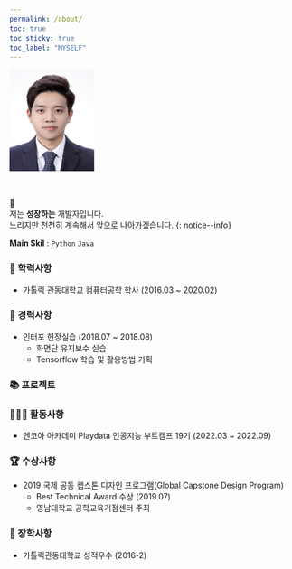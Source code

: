 ```yaml
---
permalink: /about/
toc: true
toc_sticky: true
toc_label: "MYSELF"
---
```


<p align="Left">
  <img src="/assets/logo.ico/me.jpg" height="180px" width="150px">
</p>

<br>

 📌 <br>
 저는 **성장하는** 개발자입니다.  
 느리지만 천천히 계속해서 앞으로 나아가겠습니다.
{: notice--info} 

**Main Skil** : `Python` `Java`
<br>

### 🏫 학력사항
- 가톨릭 관동대학교 컴퓨터공학 학사 (2016.03 ~ 2020.02)

### 📝 경력사항
- 인터포 현장실습 (2018.07 ~ 2018.08)
  - 화면단 유지보수 실습
  - Tensorflow 학습 및 활용방법 기획

### 📚 프로젝트

### 🏃🏻‍♀️ 활동사항
- 엔코아 아카데미 Playdata 인공지능 부트캠프 19기 (2022.03 ~ 2022.09)

### 🏆 수상사항
- 2019 국제 공동 캡스톤 디자인 프로그램(Global Capstone Design Program) 
  - Best Technical Award 수상 (2019.07) 
  - 영남대학교 공학교육거점센터 주최

### 🏅 장학사항
- 가톨릭관동대학교 성적우수 (2016-2)